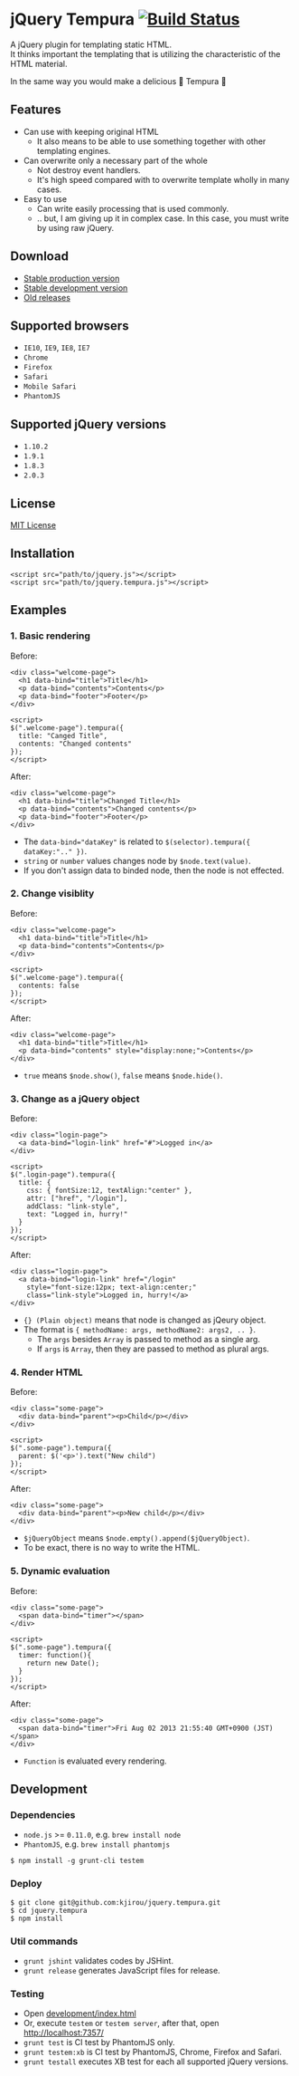 jQuery Tempura [![Build Status](https://travis-ci.org/kjirou/jquery.tempura.png)](https://travis-ci.org/kjirou/jquery.tempura)
==============

A jQuery plugin for templating static HTML.  
It thinks important the templating that is utilizing the characteristic of the HTML material.

In the same way you would make a delicious :fried_shrimp: Tempura :fried_shrimp:


## Features

- Can use with keeping original HTML
  - It also means to be able to use something together with other templating engines.
- Can overwrite only a necessary part of the whole
  - Not destroy event handlers.
  - It's high speed compared with to overwrite template wholly in many cases.
- Easy to use
  - Can write easily processing that is used commonly.
  - .. but, I am giving up it in complex case. In this case, you must write by using raw jQuery.


## Download

- [Stable production version](https://raw.github.com/kjirou/jquery.tempura/master/jquery.tempura.min.js)
- [Stable development version](https://raw.github.com/kjirou/jquery.tempura/master/jquery.tempura.js)
- [Old releases](https://github.com/kjirou/jquery.tempura/releases)


## Supported browsers

- `IE10`, `IE9`, `IE8`, `IE7`
- `Chrome`
- `Firefox`
- `Safari`
- `Mobile Safari`
- `PhantomJS`


## Supported jQuery versions

- `1.10.2`
- `1.9.1`
- `1.8.3`
- `2.0.3`


## License

[MIT License](http://opensource.org/licenses/mit-license.php)


## Installation

```
<script src="path/to/jquery.js"></script>
<script src="path/to/jquery.tempura.js"></script>
```


## Examples

### 1. Basic rendering

Before:
```
<div class="welcome-page">
  <h1 data-bind="title">Title</h1>
  <p data-bind="contents">Contents</p>
  <p data-bind="footer">Footer</p>
</div>

<script>
$(".welcome-page").tempura({
  title: "Canged Title",
  contents: "Changed contents"
});
</script>
```

After:
```
<div class="welcome-page">
  <h1 data-bind="title">Changed Title</h1>
  <p data-bind="contents">Changed contents</p>
  <p data-bind="footer">Footer</p>
</div>
```

- The `data-bind="dataKey"` is related to `$(selector).tempura({ dataKey:".." })`.
- `string` or `number` values changes node by `$node.text(value)`.
- If you don't assign data to binded node, then the node is not effected.

### 2. Change visiblity

Before:
```
<div class="welcome-page">
  <h1 data-bind="title">Title</h1>
  <p data-bind="contents">Contents</p>
</div>

<script>
$(".welcome-page").tempura({
  contents: false
});
</script>
```

After:
```
<div class="welcome-page">
  <h1 data-bind="title">Title</h1>
  <p data-bind="contents" style="display:none;">Contents</p>
</div>
```

- `true` means `$node.show()`, `false` means `$node.hide()`.

### 3. Change as a jQuery object

Before:
```
<div class="login-page">
  <a data-bind="login-link" href="#">Logged in</a>
</div>

<script>
$(".login-page").tempura({
  title: {
    css: { fontSize:12, textAlign:"center" },
    attr: ["href", "/login"],
    addClass: "link-style",
    text: "Logged in, hurry!"
  }
});
</script>
```

After:
```
<div class="login-page">
  <a data-bind="login-link" href="/login"
    style="font-size:12px; text-align:center;"
    class="link-style">Logged in, hurry!</a>
</div>
```

- `{} (Plain object)` means that node is changed as jQeury object.
- The format is `{ methodName: args, methodName2: args2, .. }`.
  - The `args` besides `Array` is passed to method as a single arg.
  - If `args` is `Array`, then they are passed to method as plural args.

### 4. Render HTML

Before:
```
<div class="some-page">
  <div data-bind="parent"><p>Child</p></div>
</div>

<script>
$(".some-page").tempura({
  parent: $('<p>').text("New child")
});
</script>
```

After:
```
<div class="some-page">
  <div data-bind="parent"><p>New child</p></div>
</div>
```

- `$jQueryObject` means `$node.empty().append($jQueryObject)`.
- To be exact, there is no way to write the HTML.

### 5. Dynamic evaluation

Before:
```
<div class="some-page">
  <span data-bind="timer"></span>
</div>

<script>
$(".some-page").tempura({
  timer: function(){
    return new Date();
  }
});
</script>
```

After:
```
<div class="some-page">
  <span data-bind="timer">Fri Aug 02 2013 21:55:40 GMT+0900 (JST)</span>
</div>
```

- `Function` is evaluated every rendering.


## Development

### Dependencies

- `node.js` >= `0.11.0`, e.g. `brew install node`
- `PhantomJS`, e.g. `brew install phantomjs`

```
$ npm install -g grunt-cli testem
```

### Deploy

```
$ git clone git@github.com:kjirou/jquery.tempura.git
$ cd jquery.tempura
$ npm install
```

### Util commands

- `grunt jshint` validates codes by JSHint.
- `grunt release` generates JavaScript files for release.

### Testing

- Open [development/index.html](development/index.html)
- Or, execute `testem` or `testem server`, after that, open [http://localhost:7357/](http://localhost:7357/)
- `grunt test` is CI test by PhantomJS only.
- `grunt testem:xb` is CI test by PhantomJS, Chrome, Firefox and Safari.
- `grunt testall` executes XB test for each all supported jQuery versions.
